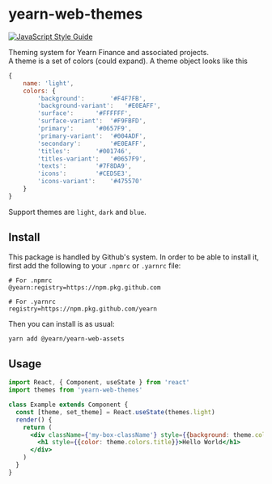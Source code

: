 # yearn-web-themes

[![JavaScript Style Guide](https://img.shields.io/badge/code_style-standard-brightgreen.svg)](https://standardjs.com)

Theming system for Yearn Finance and associated projects.  
A theme is a set of colors (could expand). A theme object looks like this
```js
{
	name: 'light',
	colors: {
		'background':		'#F4F7FB',
		'background-variant':	'#E0EAFF',
		'surface':		'#FFFFFF',
		'surface-variant':	'#F9FBFD',
		'primary':		'#0657F9',
		'primary-variant':	'#004ADF',
		'secondary':		'#E0EAFF',
		'titles':		'#001746',
		'titles-variant':	'#0657F9',
		'texts':		'#7F8DA9',
		'icons':		'#CED5E3',
		'icons-variant':	'#475570'
	}
}
```

Support themes are `light`, `dark` and `blue`.

## Install
This package is handled by Github's system. In order to be able to install it, first add the following to your `.npmrc` or `.yarnrc` file:
```
# For .npmrc
@yearn:registry=https://npm.pkg.github.com
```

```
# For .yarnrc
registry=https://npm.pkg.github.com/yearn
```

Then you can install is as usual:
```bash
yarn add @yearn/yearn-web-assets
```

## Usage

```jsx
import React, { Component, useState } from 'react'
import themes from 'yearn-web-themes'

class Example extends Component {
  const [theme, set_theme] = React.useState(themes.light)
  render() {
    return (
      <div className={'my-box-className'} style={{background: theme.colors.background}}>
        <h1 style={{color: theme.colors.title}}>Hello World</h1>
      </div>
    )
  }
}
```
